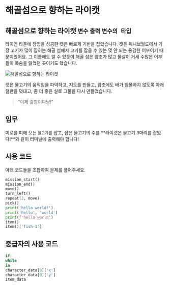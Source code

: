 # 해골섬으로 향하는 라이캣

## 해골섬으로 향하는 라이캣 `변수` `출력` `변수의 타입`

라이언 타운에 잠입을 성공한 캣은 빠르게 기반을 잡았습니다. 캣은 위니브월드에서 가장 고기가 많이 잡히는 해골 섬에서 고기를 잡을 수 있는 몇 안 되는 용감한 어부이기 때문이었어요. 그 이름에도 알 수 있듯이 해골 섬은 암초가 많고 물살이 거세 수많은 어부들이 목숨을 잃었던 곳이기도 했습니다.

![해골섬으로 향하는 라이캣](./3.jpg)

캣은 물고기의 움직임을 파악하고, 지도를 만들고, 암초에도 배가 침몰하지 않도록 아래 철판을 덧대고, 좀 더 좋은 실로 그물을 다시 만들었습니다.

> "이제 출항이다냥!"


## 임무

미로를 피해 모든 `물고기`를 잡고, 잡은 물고기의 수를 **라이캣은 물고기 3마리를 잡았다!**와 같이 터미널에 출력해야 합니다!


## 사용 코드
아래 코드들을 조합하여 문제를 풀어주세요.
```python
mission_start()
mission_end()
move()
turn_left()
repeat(2, move)
pick()
print('hello world!')
print('hello', 'world')
print(f'hello world')
item()
item()['fish-1']
```


## 중급자의 사용 코드

```python
if
while
in
character_data[0]['x']
character_data[0]['y']
item_data
```
